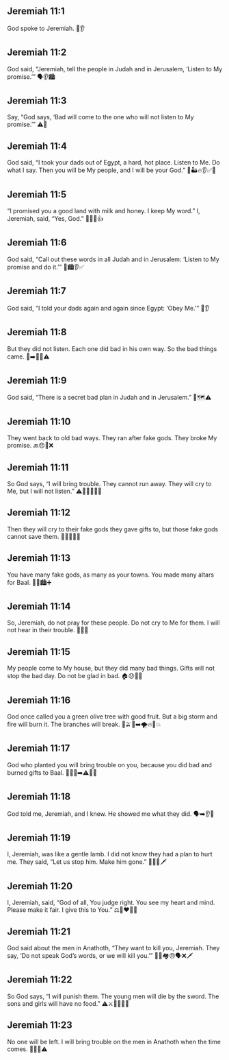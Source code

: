## Jeremiah 11:1
God spoke to Jeremiah. 📣👂
## Jeremiah 11:2
God said, “Jeremiah, tell the people in Judah and in Jerusalem, ‘Listen to My promise.’” 🗣️👂🏙️
## Jeremiah 11:3
Say, “God says, ‘Bad will come to the one who will not listen to My promise.’” ⚠️🙉
## Jeremiah 11:4
God said, “I took your dads out of Egypt, a hard, hot place. Listen to Me. Do what I say. Then you will be My people, and I will be your God.” 🐪🏜️🔥👂✅🤝
## Jeremiah 11:5
“I promised you a good land with milk and honey. I keep My word.” I, Jeremiah, said, “Yes, God.” 🥛🍯🌾👍
## Jeremiah 11:6
God said, “Call out these words in all Judah and in Jerusalem: ‘Listen to My promise and do it.’” 📢🏙️👂✅
## Jeremiah 11:7
God said, “I told your dads again and again since Egypt: ‘Obey Me.’” 🔁👂
## Jeremiah 11:8
But they did not listen. Each one did bad in his own way. So the bad things came. 🙉➡️🚫😞⚠️
## Jeremiah 11:9
God said, “There is a secret bad plan in Judah and in Jerusalem.” 🤫🗺️⚠️
## Jeremiah 11:10
They went back to old bad ways. They ran after fake gods. They broke My promise. 🔙😞🗿❌
## Jeremiah 11:11
So God says, “I will bring trouble. They cannot run away. They will cry to Me, but I will not listen.” ⚠️🚫🏃‍♂️😢🙉
## Jeremiah 11:12
Then they will cry to their fake gods they gave gifts to, but those fake gods cannot save them. 🗿🎁😢❌🆘
## Jeremiah 11:13
You have many fake gods, as many as your towns. You made many altars for Baal. 🗿🗿🏙️➕
## Jeremiah 11:14
So, Jeremiah, do not pray for these people. Do not cry to Me for them. I will not hear in their trouble. 🙏❌🙉
## Jeremiah 11:15
My people come to My house, but they did many bad things. Gifts will not stop the bad day. Do not be glad in bad. 🏠😞🎁❌
## Jeremiah 11:16
God once called you a green olive tree with good fruit. But a big storm and fire will burn it. The branches will break. 🌳🫒😊➡️🌪️🔥🌿💥
## Jeremiah 11:17
God who planted you will bring trouble on you, because you did bad and burned gifts to Baal. 👨‍🌾🌳➡️⚠️🗿🔥
## Jeremiah 11:18
God told me, Jeremiah, and I knew. He showed me what they did. 🗣️➡️👂🧠
## Jeremiah 11:19
I, Jeremiah, was like a gentle lamb. I did not know they had a plan to hurt me. They said, “Let us stop him. Make him gone.” 🐑😇😧🗡️
## Jeremiah 11:20
I, Jeremiah, said, “God of all, You judge right. You see my heart and mind. Please make it fair. I give this to You.” ⚖️👀❤️🧠🙏
## Jeremiah 11:21
God said about the men in Anathoth, “They want to kill you, Jeremiah. They say, ‘Do not speak God’s words, or we will kill you.’” 🧍‍♂️🏘️😠🗣️❌🗡️
## Jeremiah 11:22
So God says, “I will punish them. The young men will die by the sword. The sons and girls will have no food.” ⚠️⚔️👦👧🍞❌
## Jeremiah 11:23
No one will be left. I will bring trouble on the men in Anathoth when the time comes. 🚫👥⏰⚠️
